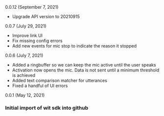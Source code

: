 0.0.12 (September 7, 2021)
* Upgrade API version to 20210915

0.0.7 (July 29, 2021)
* Improve link UI
* Fix missing config errors
* Add new events for mic stop to indicate the reason it stopped

0.0.6 (July 7, 2021)
* Added a ringbuffer so we can keep the mic active until the user speaks
* Activation now opens the mic. Data is not sent until a minimum threshold is achieved
* Added text comparison matcher for utterances
* Fixed a handful of UI errors

0.0.1 (May 12, 2021)

### Initial import of wit sdk into github
